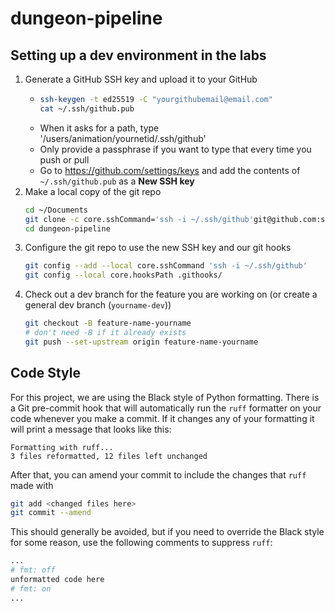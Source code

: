 # dungeon-pipeline


## Setting up a dev environment in the labs
1. Generate a GitHub SSH key and upload it to your GitHub
   - ```bash
     ssh-keygen -t ed25519 -C "yourgithubemail@email.com"
     cat ~/.ssh/github.pub
     ```
   - When it asks for a path, type '/users/animation/yournetid/.ssh/github'
   - Only provide a passphrase if you want to type that every time you push or pull
   - Go to https://github.com/settings/keys and add the contents of `~/.ssh/github.pub` as a **New SSH key**
1. Make a local copy of the git repo
   ```bash
   cd ~/Documents
   git clone -c core.sshCommand='ssh -i ~/.ssh/github'git@github.com:scottdmilner/dungeon-pipeline.git
   cd dungeon-pipeline
   ```
1. Configure the git repo to use the new SSH key and our git hooks
   ```bash
   git config --add --local core.sshCommand 'ssh -i ~/.ssh/github'
   git config --local core.hooksPath .githooks/
   ```
1. Check out a dev branch for the feature you are working on (or create a general dev branch (`yourname-dev`))
   ```bash
   git checkout -B feature-name-yourname 
   # don't need -B if it already exists
   git push --set-upstream origin feature-name-yourname
   ```

## Code Style

For this project, we are using the Black style of Python formatting. There is a Git pre-commit hook that will automatically run the `ruff` formatter on your code whenever you make a commit. If it changes any of your formatting it will print a message that looks like this:

```
Formatting with ruff...
3 files reformatted, 12 files left unchanged
```

After that, you can amend your commit to include the changes that `ruff` made with

```bash
git add <changed files here>
git commit --amend
```

This should generally be avoided, but if you need to override the Black style for some reason, use the following comments to suppress `ruff`:

```python
...
# fmt: off
unformatted code here
# fmt: on
...
```

